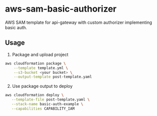 # aws-sam-basic-authorizer
AWS SAM template for api-gateway with custom authorizer implementing basic auth.

## Usage
1. Package and upload project
```bash
aws cloudformation package \
    --template template.yml \
    --s3-bucket <your bucket> \
    --output-template post-template.yaml
```
2. Use package output to deploy
```bash
aws cloudformation deploy \
   --template-file post-template.yaml \
   --stack-name basic-auth-example \
   --capabilities CAPABILITY_IAM
```
